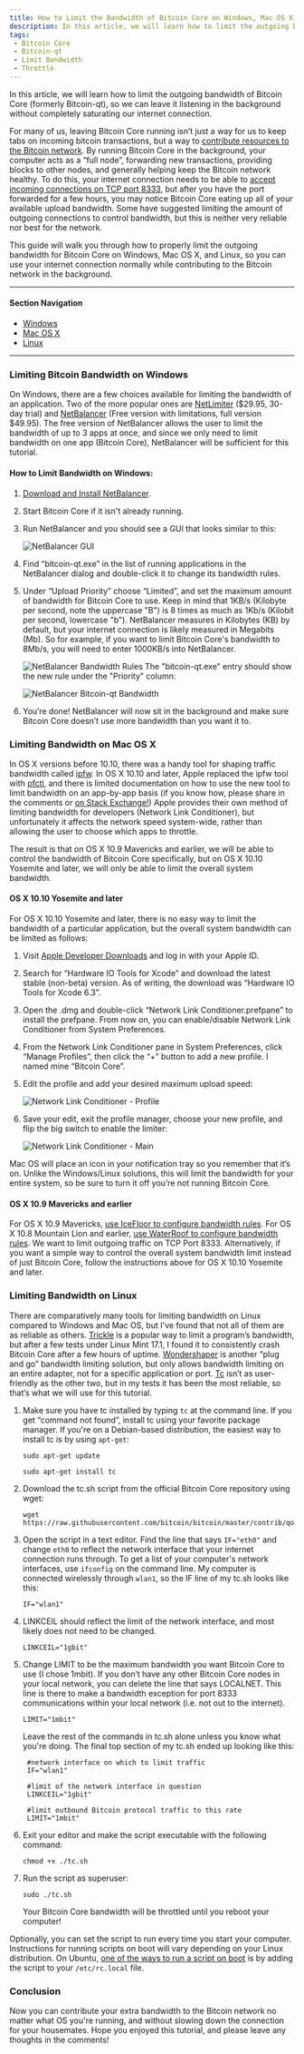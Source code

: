 ```yaml
---
title: How to Limit the Bandwidth of Bitcoin Core on Windows, Mac OS X, and Linux
description: In this article, we will learn how to limit the outgoing bandwidth of Bitcoin Core (formerly Bitcoin-qt), so we can leave it listening in the background without completely saturating our internet connection.
tags: 
 - Bitcoin Core
 - Bitcoin-qt
 - Limit Bandwidth
 - Throttle
---
```


In this article, we will learn how to limit the outgoing bandwidth of Bitcoin Core (formerly Bitcoin-qt), so we can leave it listening in the background without completely saturating our internet connection.

For many of us, leaving Bitcoin Core running isn’t just a way for us to keep tabs on incoming bitcoin transactions, but a way to [contribute resources to the Bitcoin network](https://bitcoin.org/en/full-node). By running Bitcoin Core in the background, your computer acts as a “full node”, forwarding new transactions, providing blocks to other nodes, and generally helping keep the Bitcoin network healthy. To do this, your internet connection needs to be able to [accept incoming connections on TCP port 8333](http://www.lurkmore.com/mining/port8333/), but after you have the port forwarded for a few hours, you may notice Bitcoin Core eating up all of your available upload bandwidth. Some have suggested limiting the amount of outgoing connections to control bandwidth, but this is neither very reliable nor best for the network.

This guide will walk you through how to properly limit the outgoing bandwidth for Bitcoin Core on Windows, Mac OS X, and Linux, so you can use your internet connection normally while contributing to the Bitcoin network in the background.

---

#### Section Navigation

- <a data-scroll href="#windows">Windows</a>
- <a data-scroll href="#macosx">Mac OS X</a>
- <a data-scroll href="#linux">Linux</a>

---

<a id="windows" name="windows"></a>

### Limiting Bitcoin Bandwidth on Windows

On Windows, there are a few choices available for limiting the bandwidth of an application. Two of the more popular ones are [NetLimiter](http://www.netlimiter.com/) ($29.95, 30-day trial) and [NetBalancer](https://netbalancer.com/) (Free version with limitations, full version $49.95). The free version of NetBalancer allows the user to limit the bandwidth of up to 3 apps at once, and since we only need to limit bandwidth on one app (Bitcoin Core), NetBalancer will be sufficient for this tutorial.

#### How to Limit Bandwidth on Windows:

1. [Download and Install NetBalancer](https://netbalancer.com/).

2. Start Bitcoin Core if it isn't already running.

3. Run NetBalancer and you should see a GUI that looks similar to this:

    ![NetBalancer GUI](../img/2015-7-16-how-to-limit-bandwidth-of-bitcoin-core-on-windows-mac-os-and-linux/netbalancer-1.png)

4. Find “bitcoin-qt.exe” in the list of running applications in the NetBalancer dialog and double-click it to change its bandwidth rules.

5. Under “Upload Priority” choose “Limited”, and set the maximum amount of bandwidth for Bitcoin Core to use. Keep in mind that 1KB/s (Kilobyte per second, note the uppercase "B") is 8 times as much as 1Kb/s (Kilobit per second, lowercase "b"). NetBalancer measures in Kilobytes (KB) by default, but your internet connection is likely measured in Megabits (Mb). So for example, if you want to limit Bitcoin Core's bandwidth to 8Mb/s, you will need to enter 1000KB/s into NetBalancer.

    ![NetBalancer Bandwidth Rules](../img/2015-7-16-how-to-limit-bandwidth-of-bitcoin-core-on-windows-mac-os-and-linux/netbalancer-2.png)
    The "bitcoin-qt.exe" entry should show the new rule under the "Priority" column:

    ![NetBalancer Bitcoin-qt Bandwidth](../img/2015-7-16-how-to-limit-bandwidth-of-bitcoin-core-on-windows-mac-os-and-linux/netbalancer-3.png)

6. You’re done! NetBalancer will now sit in the background and make sure Bitcoin Core doesn’t use more bandwidth than you want it to.

<a id="macosx" name="macosx"></a>

### Limiting Bandwidth on Mac OS X

In OS X versions before 10.10, there was a handy tool for shaping traffic bandwidth called [ipfw](https://www.freebsd.org/doc/handbook/firewalls-ipfw.html). In OS X 10.10 and later, Apple replaced the ipfw tool with [pfctl](https://www.freebsd.org/cgi/man.cgi?query=pfctl(8)&sektion=), and there is limited documentation on how to use the new tool to limit bandwidth on an app-by-app basis (if you know how, please share in the comments or [on Stack Exchange!](http://apple.stackexchange.com/q/196252/136618)) Apple provides their own method of limiting bandwidth for developers (Network Link Conditioner), but unfortunately it affects the network speed system-wide, rather than allowing the user to choose which apps to throttle.

The result is that on OS X 10.9 Mavericks and earlier, we will be able to control the bandwidth of Bitcoin Core specifically, but on OS X 10.10 Yosemite and later, we will only be able to limit the overall system bandwidth.

#### OS X 10.10 Yosemite and later

For OS X 10.10 Yosemite and later, there is no easy way to limit the bandwidth of a particular application, but the overall system bandwidth can be limited as follows:

1. Visit [Apple Developer Downloads](https://developer.apple.com/downloads/index.action?q=Hardware%20IO%20Tools) and log in with your Apple ID.

2. Search for “Hardware IO Tools for Xcode” and download the latest stable (non-beta) version. As of writing, the download was “Hardware IO Tools for Xcode 6.3”.

3. Open the .dmg and double-click “Network Link Conditioner.prefpane” to install the prefpane.
From now on, you can enable/disable Network Link Conditioner from System Preferences.

4. From the Network Link Conditioner pane in System Preferences, click “Manage Profiles”, then click the “+” button to add a new profile. I named mine “Bitcoin Core”.

5. Edit the profile and add your desired maximum upload speed:

    ![Network Link Conditioner  - Profile](../img/2015-7-16-how-to-limit-bandwidth-of-bitcoin-core-on-windows-mac-os-and-linux/nlc-1.png)

6. Save your edit, exit the profile manager, choose your new profile, and flip the big switch to enable the limiter:

    ![Network Link Conditioner - Main](../img/2015-7-16-how-to-limit-bandwidth-of-bitcoin-core-on-windows-mac-os-and-linux/nlc-2.png)

Mac OS will place an icon in your notification tray so you remember that it’s on. Unlike the Windows/Linux solutions, this will limit the bandwidth for your entire system, so be sure to turn it off you’re not running Bitcoin Core.

#### OS X 10.9 Mavericks and earlier

For OS X 10.9 Mavericks, [use IceFloor to configure bandwidth rules](http://www.techrepublic.com/article/configure-apples-built-in-network-firewall-with-icefloor/). For OS X 10.8 Mountain Lion and earlier, [use WaterRoof to configure bandwidth rules](http://naleid.com/blog/2008/10/06/how-the-other-half-lives-bandwidth-throttling-on-the-mac-using-waterroofipfw). We want to limit outgoing traffic on TCP Port 8333. Alternatively, if you want a simple way to control the overall system bandwidth limit instead of just Bitcoin Core, follow the instructions above for OS X 10.10 Yosemite and later.

<a id="linux" name="linux"></a>

### Limiting Bandwidth on Linux

There are comparatively many tools for limiting bandwidth on Linux compared to Windows and Mac OS, but I've found that not all of them are as reliable as others. [Trickle](http://linux.die.net/man/1/trickle) is a popular way to limit a program’s bandwidth, but after a few tests under Linux Mint 17.1, I found it to consistently crash Bitcoin Core after a few hours of uptime. [Wondershaper](https://github.com/magnific0/wondershaper) is another “plug and go” bandwidth limiting solution, but only allows bandwidth limiting on an entire adapter, not for a specific application or port. [Tc](http://linux.die.net/man/8/tc) isn’t as user-friendly as the other two, but in my tests it has been the most reliable, so that’s what we will use for this tutorial.

1. Make sure you have tc installed by typing `tc` at the command line. If you get “command not found”, install tc using your favorite package manager. If you're on a Debian-based distribution, the easiest way to install tc is by using `apt-get`:

       sudo apt-get update

       sudo apt-get install tc

2. Download the tc.sh script from the official Bitcoin Core repository using wget:

       wget https://raw.githubusercontent.com/bitcoin/bitcoin/master/contrib/qos/tc.sh

3. Open the script in a text editor. Find the line that says `IF="eth0"` and change `eth0` to reflect the network interface that your internet connection runs through. To get a list of your computer's network interfaces, use `ifconfig` on the command line. My computer is connected wirelessly through `wlan1`, so the IF line of my tc.sh looks like this:

       IF="wlan1"

4. LINKCEIL should reflect the limit of the network interface, and most likely does not need to be changed.

       LINKCEIL="1gbit"

5. Change LIMIT to be the maximum bandwidth you want Bitcoin Core to use (I chose 1mbit). If you don’t have any other Bitcoin Core nodes in your local network, you can delete the line that says LOCALNET. This line is there to make a bandwidth exception for port 8333 communications within your local network (i.e. not out to the internet).

       LIMIT="1mbit"

    Leave the rest of the commands in tc.sh alone unless you know what you're doing. The final top section of my tc.sh ended up looking like this:

        #network interface on which to limit traffic
        IF="wlan1"

        #limit of the network interface in question
        LINKCEIL="1gbit"

        #limit outbound Bitcoin protocol traffic to this rate
        LIMIT="1mbit"

6. Exit your editor and make the script executable with the following command:

       chmod +x ./tc.sh

7. Run the script as superuser:

       sudo ./tc.sh

   Your Bitcoin Core bandwidth will be throttled until you reboot your computer!

Optionally, you can set the script to run every time you start your computer. Instructions for running scripts on boot will vary depending on your Linux distribution. On Ubuntu, [one of the ways to run a script on boot](http://askubuntu.com/a/1199/379181) is by adding the script to your `/etc/rc.local` file.

### Conclusion

Now you can contribute your extra bandwidth to the Bitcoin network no matter what OS you're running, and without slowing down the connection for your housemates. Hope you enjoyed this tutorial, and please leave any thoughts in the comments!
